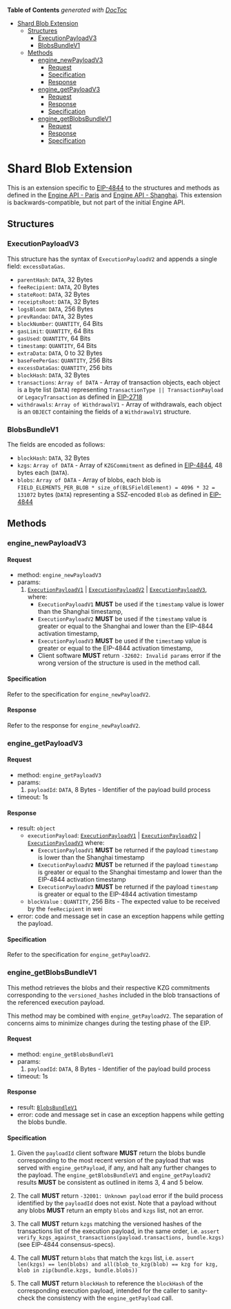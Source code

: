 <!-- START doctoc generated TOC please keep comment here to allow auto update -->
<!-- DON'T EDIT THIS SECTION, INSTEAD RE-RUN doctoc TO UPDATE -->
**Table of Contents**  *generated with [DocToc](https://github.com/thlorenz/doctoc)*

- [Shard Blob Extension](#shard-blob-extension)
  - [Structures](#structures)
    - [ExecutionPayloadV3](#executionpayloadv3)
    - [BlobsBundleV1](#blobsbundlev1)
  - [Methods](#methods)
    - [engine_newPayloadV3](#engine_newpayloadv3)
      - [Request](#request)
      - [Specification](#specification)
      - [Response](#response)
    - [engine_getPayloadV3](#engine_getpayloadv3)
      - [Request](#request-1)
      - [Response](#response-1)
      - [Specification](#specification-1)
    - [engine_getBlobsBundleV1](#engine_getblobsbundlev1)
      - [Request](#request-2)
      - [Response](#response-2)
      - [Specification](#specification-2)

<!-- END doctoc generated TOC please keep comment here to allow auto update -->

# Shard Blob Extension

This is an extension specific to [EIP-4844](https://eips.ethereum.org/EIPS/eip-4844) to the structures and methods as defined in the [Engine API - Paris](../paris.md) and [Engine API - Shanghai](../shanghai.md).
This extension is backwards-compatible, but not part of the initial Engine API.

## Structures

### ExecutionPayloadV3

This structure has the syntax of `ExecutionPayloadV2` and appends a single field: `excessDataGas`.

- `parentHash`: `DATA`, 32 Bytes
- `feeRecipient`:  `DATA`, 20 Bytes
- `stateRoot`: `DATA`, 32 Bytes
- `receiptsRoot`: `DATA`, 32 Bytes
- `logsBloom`: `DATA`, 256 Bytes
- `prevRandao`: `DATA`, 32 Bytes
- `blockNumber`: `QUANTITY`, 64 Bits
- `gasLimit`: `QUANTITY`, 64 Bits
- `gasUsed`: `QUANTITY`, 64 Bits
- `timestamp`: `QUANTITY`, 64 Bits
- `extraData`: `DATA`, 0 to 32 Bytes
- `baseFeePerGas`: `QUANTITY`, 256 Bits
- `excessDataGas`: `QUANTITY`, 256 bits
- `blockHash`: `DATA`, 32 Bytes
- `transactions`: `Array of DATA` - Array of transaction objects, each object is a byte list (`DATA`) representing `TransactionType || TransactionPayload` or `LegacyTransaction` as defined in [EIP-2718](https://eips.ethereum.org/EIPS/eip-2718)
- `withdrawals`: `Array of WithdrawalV1` - Array of withdrawals, each object is an `OBJECT` containing the fields of a `WithdrawalV1` structure.

### BlobsBundleV1

The fields are encoded as follows:

- `blockHash`: `DATA`, 32 Bytes
- `kzgs`: `Array of DATA` - Array of `KZGCommitment` as defined in [EIP-4844](https://eips.ethereum.org/EIPS/eip-4844), 48 bytes each (`DATA`).
- `blobs`: `Array of DATA` - Array of blobs, each blob is `FIELD_ELEMENTS_PER_BLOB * size_of(BLSFieldElement) = 4096 * 32 = 131072` bytes (`DATA`) representing a SSZ-encoded `Blob` as defined in [EIP-4844](https://eips.ethereum.org/EIPS/eip-4844)

## Methods

### engine_newPayloadV3

#### Request

* method: `engine_newPayloadV3`
* params:
  1. [`ExecutionPayloadV1`](../paris.md#ExecutionPayloadV1) | [`ExecutionPayloadV2`](../shanghai.md#ExecutionPayloadV2) | [`ExecutionPayloadV3`](#ExecutionPayloadV3), where:
      - `ExecutionPayloadV1` **MUST** be used if the `timestamp` value is lower than the Shanghai timestamp,
      - `ExecutionPayloadV2` **MUST** be used if the `timestamp` value is greater or equal to the Shanghai and lower than the EIP-4844 activation timestamp,
      - `ExecutionPayloadV3` **MUST** be used if the `timestamp` value is greater or equal to the EIP-4844 activation timestamp,
      - Client software **MUST** return `-32602: Invalid params` error if the wrong version of the structure is used in the method call.

#### Specification

Refer to the specification for `engine_newPayloadV2`.

#### Response

Refer to the response for `engine_newPayloadV2`.

### engine_getPayloadV3

#### Request

* method: `engine_getPayloadV3`
* params:
  1. `payloadId`: `DATA`, 8 Bytes - Identifier of the payload build process
* timeout: 1s

#### Response

* result: `object`
  - `executionPayload`: [`ExecutionPayloadV1`](../paris.md#ExecutionPayloadV1) | [`ExecutionPayloadV2`](../shanghai.md#ExecutionPayloadV2) |  [`ExecutionPayloadV3`](#ExecutionPayloadV3) where:
    - `ExecutionPayloadV1` **MUST** be returned if the payload `timestamp` is lower than the Shanghai timestamp
    - `ExecutionPayloadV2` **MUST** be returned if the payload `timestamp` is greater or equal to the Shanghai timestamp and lower than the EIP-4844 activation timestamp
    - `ExecutionPayloadV3` **MUST** be returned if the payload `timestamp` is greater or equal to the EIP-4844 activation timestamp
  - `blockValue` : `QUANTITY`, 256 Bits - The expected value to be received by the `feeRecipient` in wei
* error: code and message set in case an exception happens while getting the payload.

#### Specification

Refer to the specification for `engine_getPayloadV2`.

### engine_getBlobsBundleV1

This method retrieves the blobs and their respective KZG commitments corresponding to the `versioned_hashes`
included in the blob transactions of the referenced execution payload.

This method may be combined with `engine_getPayloadV2`.
The separation of concerns aims to minimize changes during the testing phase of the EIP.

#### Request

* method: `engine_getBlobsBundleV1`
* params:
  1. `payloadId`: `DATA`, 8 Bytes - Identifier of the payload build process
* timeout: 1s

#### Response

* result: [`BlobsBundleV1`](#BlobsBundleV1)
* error: code and message set in case an exception happens while getting the blobs bundle.

#### Specification

1. Given the `payloadId` client software **MUST** return the blobs bundle corresponding to the most recent version of the payload that was served with `engine_getPayload`, if any,
   and halt any further changes to the payload. The `engine_getBlobsBundleV1` and `engine_getPayloadV2` results **MUST** be consistent as outlined in items 3, 4 and 5 below. 

2. The call **MUST** return `-32001: Unknown payload` error if the build process identified by the `payloadId` does not exist. Note that a payload without any blobs **MUST** return an empty `blobs` and `kzgs` list, not an error.

3. The call **MUST** return `kzgs` matching the versioned hashes of the transactions list of the execution payload, in the same order,
   i.e. `assert verify_kzgs_against_transactions(payload.transactions, bundle.kzgs)` (see EIP-4844 consensus-specs).

4. The call **MUST** return `blobs` that match the `kzgs` list, i.e. `assert len(kzgs) == len(blobs) and all(blob_to_kzg(blob) == kzg for kzg, blob in zip(bundle.kzgs, bundle.blobs))`

5. The call **MUST** return `blockHash` to reference the `blockHash` of the corresponding execution payload, intended for the caller to sanity-check the consistency with the `engine_getPayload` call.
